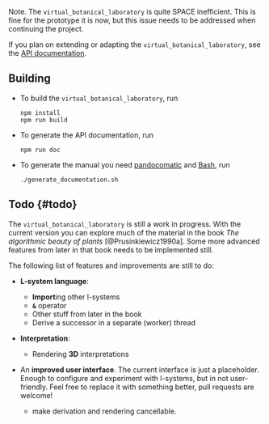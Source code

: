 
Note. The `virtual_botanical_laboratory` is quite SPACE inefficient. This is
fine for the prototype it is now, but this issue needs to be addressed when
continuing the project.

If you plan on extending or adapting the `virtual_botanical_laboratory`, see the [API
documentation](https://heerdebeer.org/Software/virtual_botanical_laboratory/documentation/api/).

## Building

-   To build the `virtual_botanical_laboratory`, run

    ```{.bash}
    npm install
    npm run build
    ```

-   To generate the API documentation, run

    ```{.bash}
    npm run doc
    ```

-   To generate the manual you need
    [pandocomatic](https://heerdebeer.org/Software/markdown/pandocomatic/) and
    [Bash](https://www.gnu.org/software/bash/), run

    ```{.bash}
    ./generate_documentation.sh
    ```

## Todo {#todo}

The `virtual_botanical_laboratory` is still a work in progress. With the
current version you can explore much of the material in the book *The algorithmic
beauty of plants* [@Prusinkiewicz1990a]. Some more advanced features from
later in that book needs to be implemented still.

The following list of features and improvements are still to do:

-   **L-system language**:
    -   **Import**ing other l-systems
    -   **`&`** operator
    -   Other stuff from later in the book
    -   Derive a successor in a separate (worker) thread
-   **Interpretation**:
    -   Rendering **3D** interpretations
-   An **improved user interface**. The current interface is just a placeholder.
    Enough to configure and experiment with l-systems, but in not
    user-friendly. Feel free to replace it with something better, pull
    requests are welcome!

    - make derivation and rendering cancellable. 
    
